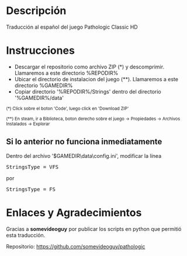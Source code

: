 # Descripción
Traducción al español del juego Pathologic Classic HD

# Instrucciones
- Descargar el repositorio como archivo ZIP (*) y descomprimir. Llamaremos a este directorio %REPODIR% 
- Ubicar el directorio de instalacion del juego (**). Llamaremos a este directorio %GAMEDIR% 
- Copiar directorio '%REPODIR%/Strings' dentro del directorio '%GAMEDIR%/data'

<sub>(*) Click sobre el boton 'Code', luego click en 'Download ZIP'</sub>

<sub>(**) En steam, ir a Biblioteca, boton derecho sobre el juego -> Propiedades -> Archivos Instalados -> Explorar</sub>

## Si lo anterior no funciona inmediatamente
Dentro del archivo '$GAMEDIR\data\config.ini', modificar la línea 

<pre>StringsType = VFS</pre>

por

<pre>StringsType = FS</pre>



# Enlaces y Agradecimientos
Gracias a **somevideoguy** por publicar los scripts en python que permitió esta traducción.

Repositorio: https://github.com/somevideoguy/pathologic
